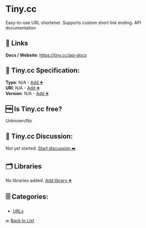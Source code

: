 # Tiny.cc

Easy-to-use URL shortener. Supports custom short link ending. API documentation

##  🔗 Links
**Docs / Website**: https://tiny.cc/api-docs

## 🧬 Tiny.cc Specification:
**Type**: N/A - [Add ➕](https://github.com/apis-list/apis-list/edit/main/apis/tiny-cc/tiny-cc.yaml)  
**URI**: N/A - [Add ➕](https://github.com/apis-list/apis-list/edit/main/apis/tiny-cc/tiny-cc.yaml)  
**Version**: N/A - [Add ➕](https://github.com/apis-list/apis-list/edit/main/apis/tiny-cc/tiny-cc.yaml)

## 🆓 Is Tiny.cc free?
 Unknown/No 

## 💬 Tiny.cc Discussion:
Not yet started. [Start discussion ➡️](https://github.com/apis-list/apis-list/discussions/new)

## 🗂️ Libraries

No libraries added. [Add library ➕](https://github.com/apis-list/apis-list/edit/main/apis/tiny-cc/tiny-cc.yaml)    


## 🗄️ Categories:
- [URLs](https://github.com/apis-list/apis-list#urls-)

🔙  [Back to List](https://github.com/apis-list/apis-list)
